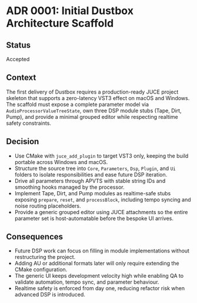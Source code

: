 # ADR 0001: Initial Dustbox Architecture Scaffold

## Status
Accepted

## Context
The first delivery of Dustbox requires a production-ready JUCE project skeleton that supports a zero-latency VST3 effect on macOS and Windows. The scaffold must expose a complete parameter model via `AudioProcessorValueTreeState`, own three DSP module stubs (Tape, Dirt, Pump), and provide a minimal grouped editor while respecting realtime safety constraints.

## Decision
- Use CMake with `juce_add_plugin` to target VST3 only, keeping the build portable across Windows and macOS.
- Structure the source tree into `Core`, `Parameters`, `Dsp`, `Plugin`, and `Ui` folders to isolate responsibilities and ease future DSP iteration.
- Drive all parameters through APVTS with stable string IDs and smoothing hooks managed by the processor.
- Implement Tape, Dirt, and Pump modules as realtime-safe stubs exposing `prepare`, `reset`, and `processBlock`, including tempo syncing and noise routing placeholders.
- Provide a generic grouped editor using JUCE attachments so the entire parameter set is host-automatable before the bespoke UI arrives.

## Consequences
- Future DSP work can focus on filling in module implementations without restructuring the project.
- Adding AU or additional formats later will only require extending the CMake configuration.
- The generic UI keeps development velocity high while enabling QA to validate automation, tempo sync, and parameter behaviour.
- Realtime safety is enforced from day one, reducing refactor risk when advanced DSP is introduced.

